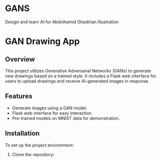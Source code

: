 # GANS
Design and learn AI for Abdolhamid Ghadirian Illustration
# GAN Drawing App

## Overview
This project utilizes Generative Adversarial Networks (GANs) to generate new drawings based on a trained style. It includes a Flask web interface for users to upload drawings and receive AI-generated images in response.

## Features
- Generate images using a GAN model.
- Flask web interface for easy interaction.
- Pre-trained models on MNIST data for demonstration.

## Installation
To set up the project environment:
1. Clone the repository:
